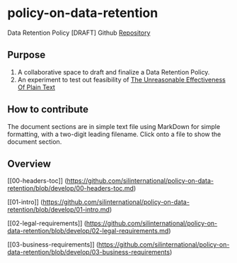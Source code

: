 # policy-on-data-retention
Data Retention Policy [DRAFT] Github [Repository](https://github.com/silinternational/policy-on-data-retention)

## Purpose

1. A collaborative space to draft and finalize a Data Retention Policy.
2. An experiment to test out feasibility of [The Unreasonable Effectiveness Of Plain Text](https://www.youtube.com/watch?v=WgV6M1LyfNY)

## How to contribute
The document sections are in simple text file using MarkDown for simple formatting, with a two-digit leading filename. Click onto a file to show the document section.

## Overview

[[00-headers-toc]] (https://github.com/silinternational/policy-on-data-retention/blob/develop/00-headers-toc.md)

[[01-intro]] (https://github.com/silinternational/policy-on-data-retention/blob/develop/01-intro.md)

[[02-legal-requirements]] (https://github.com/silinternational/policy-on-data-retention/blob/develop/02-legal-requirements.md)

[[03-business-requirements]] (https://github.com/silinternational/policy-on-data-retention/blob/develop/03-business-requirements)
